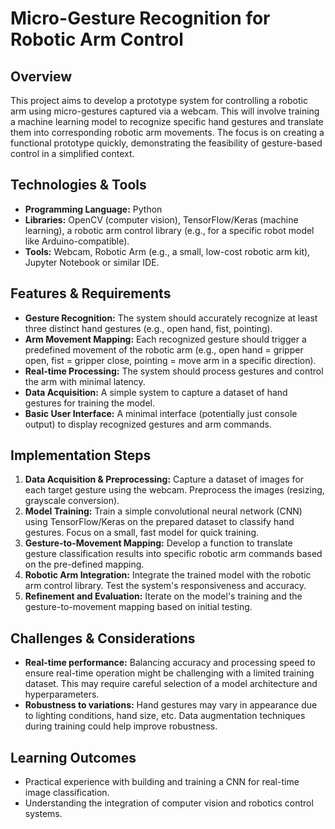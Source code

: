 #  Micro-Gesture Recognition for Robotic Arm Control

## Overview
This project aims to develop a prototype system for controlling a robotic arm using micro-gestures captured via a webcam. This will involve training a machine learning model to recognize specific hand gestures and translate them into corresponding robotic arm movements.  The focus is on creating a functional prototype quickly, demonstrating the feasibility of gesture-based control in a simplified context.

## Technologies & Tools
- **Programming Language:** Python
- **Libraries:** OpenCV (computer vision), TensorFlow/Keras (machine learning), a robotic arm control library (e.g., for a specific robot model like Arduino-compatible).
- **Tools:** Webcam, Robotic Arm (e.g., a small, low-cost robotic arm kit), Jupyter Notebook or similar IDE.


## Features & Requirements
- **Gesture Recognition:**  The system should accurately recognize at least three distinct hand gestures (e.g., open hand, fist, pointing).
- **Arm Movement Mapping:**  Each recognized gesture should trigger a predefined movement of the robotic arm (e.g., open hand = gripper open, fist = gripper close, pointing = move arm in a specific direction).
- **Real-time Processing:** The system should process gestures and control the arm with minimal latency.
- **Data Acquisition:** A simple system to capture a dataset of hand gestures for training the model.
- **Basic User Interface:** A minimal interface (potentially just console output) to display recognized gestures and arm commands.


## Implementation Steps
1. **Data Acquisition & Preprocessing:** Capture a dataset of images for each target gesture using the webcam. Preprocess the images (resizing, grayscale conversion).
2. **Model Training:** Train a simple convolutional neural network (CNN) using TensorFlow/Keras on the prepared dataset to classify hand gestures.  Focus on a small, fast model for quick training.
3. **Gesture-to-Movement Mapping:**  Develop a function to translate gesture classification results into specific robotic arm commands based on the pre-defined mapping.
4. **Robotic Arm Integration:** Integrate the trained model with the robotic arm control library. Test the system's responsiveness and accuracy.
5. **Refinement and Evaluation:** Iterate on the model's training and the gesture-to-movement mapping based on initial testing.


## Challenges & Considerations
- **Real-time performance:** Balancing accuracy and processing speed to ensure real-time operation might be challenging with a limited training dataset. This may require careful selection of a model architecture and hyperparameters.
- **Robustness to variations:**  Hand gestures may vary in appearance due to lighting conditions, hand size, etc. Data augmentation techniques during training could help improve robustness.


## Learning Outcomes
- Practical experience with building and training a CNN for real-time image classification.
- Understanding the integration of computer vision and robotics control systems.

